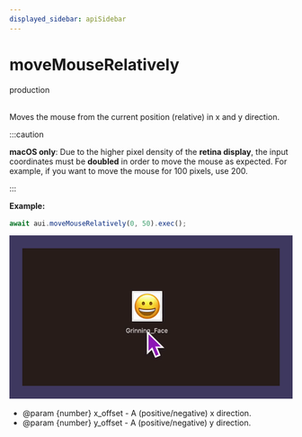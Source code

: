 ```yaml
---
displayed_sidebar: apiSidebar
---
```

# moveMouseRelatively
<span class="theme-doc-version-badge badge badge--success">production</span><br/><br/>

Moves the mouse from the current position (relative) in x and y direction.

:::caution

**macOS only**: Due to the higher pixel density of the **retina display**, the input coordinates must be **doubled** in order to move the mouse as expected. For example, if you want to move the mouse for 100 pixels, use 200.

:::

**Example:**
```typescript
await aui.moveMouseRelatively(0, 50).exec();
```

![](/img/gif/moveMouseRelatively.gif)

   * @param \{number} x_offset - A (positive/negative) x direction.
   * @param \{number} y_offset - A (positive/negative) y direction.
